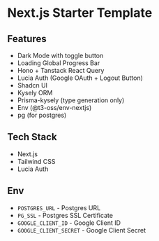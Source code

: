 # Next.js Starter Template

## Features
- Dark Mode with toggle button
- Loading Global Progress Bar
- Hono + Tanstack React Query
- Lucia Auth (Google OAuth + Logout Button)
- Shadcn UI
- Kysely ORM
- Prisma-kysely (type generation only)
- Env (@t3-oss/env-nextjs)
- pg (for postgres)

## Tech Stack

- Next.js
- Tailwind CSS
- Lucia Auth

## Env

- `POSTGRES_URL` - Postgres URL
- `PG_SSL` - Postgres SSL Certificate
- `GOOGLE_CLIENT_ID` - Google Client ID
- `GOOGLE_CLIENT_SECRET` - Google Client Secret